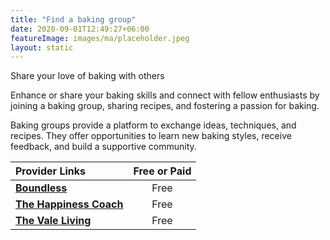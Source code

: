 ```yaml
---
title: "Find a baking group"
date: 2020-09-01T12:49:27+06:00
featureImage: images/ma/placeholder.jpeg
layout: static
---
```


Share your love of baking with others

Enhance or share your baking skills and connect with fellow enthusiasts by joining a baking group, sharing recipes, and fostering a passion for baking.

Baking groups provide a platform to exchange ideas, techniques, and recipes. They offer opportunities to learn new baking styles, receive feedback, and build a supportive community.

| Provider Links      | Free or Paid  |  
| :-----------          | :--------------:      |  
| [**Boundless**](https://www.boundless.co.uk/our-community/cooking-and-baking-group) | Free  | 
| [**The Happiness Coach**](https://thehappinesscoach.com/why-hobbies-are-important/) | Free  | 
| [**The Vale Living**](https://www.thevaleliving.co.uk/why-joining-a-hobby-club-is-good-for-your-wellbeing/) | Free  | 
  

<br/><br/>






